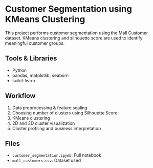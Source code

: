 # Customer Segmentation using KMeans Clustering

This project performs customer segmentation using the Mall Customer dataset. KMeans clustering and silhouette score are used to identify meaningful customer groups.

## Tools & Libraries
- Python
- pandas, matplotlib, seaborn
- scikit-learn

## Workflow
1. Data preprocessing & feature scaling
2. Choosing number of clusters using Silhouette Score
3. KMeans clustering
4. 2D and 3D cluster visualization
5. Cluster profiling and business interpretation

## Files
- `customer_segmentation.ipynb`: Full notebook
- `mall_customers.csv`: Dataset used
